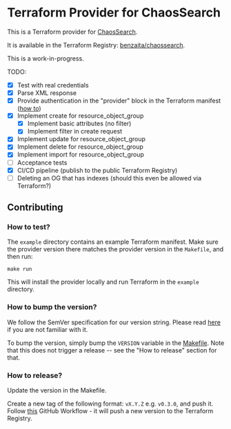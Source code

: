 # Terraform Provider for ChaosSearch

This is a Terraform provider for [ChaosSearch](https://www.chaossearch.io/).

It is available in the Terraform Registry: [benzaita/chaossearch](https://registry.terraform.io/providers/benzaita/chaossearch/latest).

This is a work-in-progress.

TODO:

 - [x] Test with real credentials
 - [x] Parse XML response
 - [x] Provide authentication in the "provider" block in the Terraform manifest ([how to](https://learn.hashicorp.com/tutorials/terraform/provider-auth?in=terraform/providers))
 - [x] Implement create for resource_object_group
     - [x] Implement basic attributes (no filter)
     - [x] Implement filter in create request
 - [x] Implement update for resource_object_group
 - [x] Implement delete for resource_object_group
 - [x] Implement import for resource_object_group
 - [ ] Acceptance tests
 - [x] CI/CD pipeline (publish to the public Terraform Registry)
 - [ ] Deleting an OG that has indexes (should this even be allowed via Terraform?)
 
## Contributing

### How to test?

The `example` directory contains an example Terraform manifest. Make sure the provider version there matches the provider version in the `Makefile`, and then run:

```
make run
```

This will install the provider locally and run Terraform in the `example` directory.

### How to bump the version?

We follow the SemVer specification for our version string. Please read [here](https://semver.org) if you are not familiar with it.

To bump the version, simply bump the `VERSION` variable in the [Makefile](./Makefile). Note that this does not trigger a release -- see the "How to release" section for that.

### How to release?

Update the version in the Makefile.

Create a new tag of the following format: `vX.Y.Z` e.g. `v0.3.0`, and push it. Follow [this](https://github.com/benzaita/terraform-provider-chaossearch/actions?query=workflow%3Arelease) GitHub Workflow - it will push a new version to the Terraform Registry.
